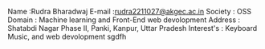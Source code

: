 Name :Rudra Bharadwaj
E-mail :rudra2211027@akgec.ac.in
Society : OSS
Domain : Machine learning and Front-End web devolopment
Address : Shatabdi Nagar Phase II, Panki, Kanpur, Uttar Pradesh
Interest's : Keyboard Music, and web devolopment
sgdfh